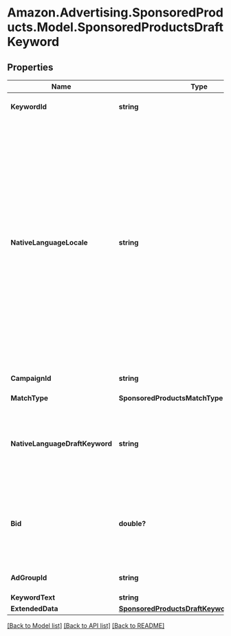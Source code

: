 # Amazon.Advertising.SponsoredProducts.Model.SponsoredProductsDraftKeyword

## Properties

Name | Type | Description | Notes
------------ | ------------- | ------------- | -------------
**KeywordId** | **string** | entity object identifier | 
**NativeLanguageLocale** | **string** | The locale preference of the advertiser. For example, if the advertiser’s preferred language is Simplified Chinese, set the locale to zh_CN. Supported locales include: Simplified Chinese (locale: zh_CN) for US, UK and CA. English (locale: en_GB) for DE, FR, IT and ES. | [optional] 
**CampaignId** | **string** | entity object identifier | 
**MatchType** | **SponsoredProductsMatchType** |  | 
**NativeLanguageDraftKeyword** | **string** | The unlocalized draft keyword text in the preferred locale of the advertiser. | [optional] 
**Bid** | **double?** | Bid associated with this draft keyword. Applicable to biddable match types only | [optional] 
**AdGroupId** | **string** | entity object identifier | 
**KeywordText** | **string** |  | 
**ExtendedData** | [**SponsoredProductsDraftKeywordExtendedData**](SponsoredProductsDraftKeywordExtendedData.md) |  | [optional] 

[[Back to Model list]](../README.md#documentation-for-models) [[Back to API list]](../README.md#documentation-for-api-endpoints) [[Back to README]](../README.md)

